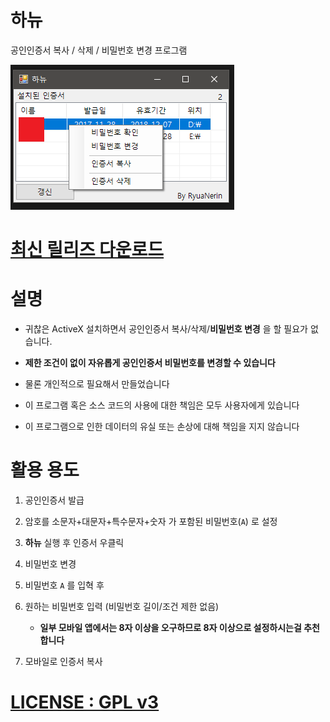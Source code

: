 # 하뉴

공인인증서 복사 / 삭제 / 비밀번호 변경 프로그램

![](hanyu_0.png)

# [최신 릴리즈 다운로드](https://github.com/RyuaNerin/Hanyu/releases/latest)

# 설명

- 귀찮은 ActiveX 설치하면서 공인인증서 복사/삭제/**비밀번호 변경** 을 할 필요가 없습니다.

- **제한 조건이 없이 자유롭게 공인인증서 비밀번호를 변경할 수 있습니다**

- 물론 개인적으로 필요해서 만들었습니다

- 이 프로그램 혹은 소스 코드의 사용에 대한 책임은 모두 사용자에게 있습니다

- 이 프로그램으로 인한 데이터의 유실 또는 손상에 대해 책임을 지지 않습니다



# 활용 용도

1. 공인인증서 발급

2. 암호를 소문자+대문자+특수문자+숫자 가 포함된 비밀번호(`A`) 로 설정

3. **하뉴** 실행 후 인증서 우클릭

4. 비밀번호 변경

5. 비밀번호 `A` 를 입혁 후

6. 원하는 비밀번호 입력 (비밀번호 길이/조건 제한 없음)

    - **일부 모바일 앱에서는 8자 이상을 오구하므로 8자 이상으로 설정하시는걸 추천합니다**

7. 모바일로 인증서 복사

# [LICENSE : GPL v3](LICENSE)

